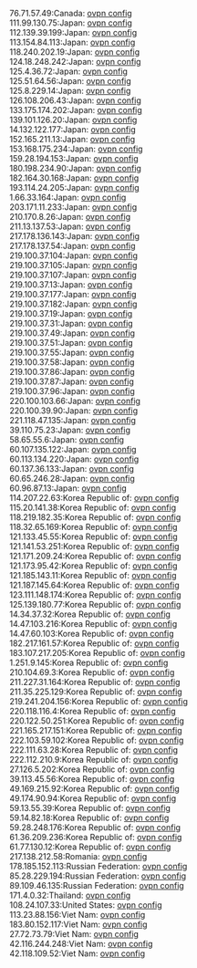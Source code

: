 76.71.57.49:Canada: [ovpn config](vpn/76_71_57_49.ovpn)  
111.99.130.75:Japan: [ovpn config](vpn/111_99_130_75.ovpn)  
112.139.39.199:Japan: [ovpn config](vpn/112_139_39_199.ovpn)  
113.154.84.113:Japan: [ovpn config](vpn/113_154_84_113.ovpn)  
118.240.202.19:Japan: [ovpn config](vpn/118_240_202_19.ovpn)  
124.18.248.242:Japan: [ovpn config](vpn/124_18_248_242.ovpn)  
125.4.36.72:Japan: [ovpn config](vpn/125_4_36_72.ovpn)  
125.51.64.56:Japan: [ovpn config](vpn/125_51_64_56.ovpn)  
125.8.229.14:Japan: [ovpn config](vpn/125_8_229_14.ovpn)  
126.108.206.43:Japan: [ovpn config](vpn/126_108_206_43.ovpn)  
133.175.174.202:Japan: [ovpn config](vpn/133_175_174_202.ovpn)  
139.101.126.20:Japan: [ovpn config](vpn/139_101_126_20.ovpn)  
14.132.122.177:Japan: [ovpn config](vpn/14_132_122_177.ovpn)  
152.165.211.13:Japan: [ovpn config](vpn/152_165_211_13.ovpn)  
153.168.175.234:Japan: [ovpn config](vpn/153_168_175_234.ovpn)  
159.28.194.153:Japan: [ovpn config](vpn/159_28_194_153.ovpn)  
180.198.234.90:Japan: [ovpn config](vpn/180_198_234_90.ovpn)  
182.164.30.168:Japan: [ovpn config](vpn/182_164_30_168.ovpn)  
193.114.24.205:Japan: [ovpn config](vpn/193_114_24_205.ovpn)  
1.66.33.164:Japan: [ovpn config](vpn/1_66_33_164.ovpn)  
203.171.11.233:Japan: [ovpn config](vpn/203_171_11_233.ovpn)  
210.170.8.26:Japan: [ovpn config](vpn/210_170_8_26.ovpn)  
211.13.137.53:Japan: [ovpn config](vpn/211_13_137_53.ovpn)  
217.178.136.143:Japan: [ovpn config](vpn/217_178_136_143.ovpn)  
217.178.137.54:Japan: [ovpn config](vpn/217_178_137_54.ovpn)  
219.100.37.104:Japan: [ovpn config](vpn/219_100_37_104.ovpn)  
219.100.37.105:Japan: [ovpn config](vpn/219_100_37_105.ovpn)  
219.100.37.107:Japan: [ovpn config](vpn/219_100_37_107.ovpn)  
219.100.37.13:Japan: [ovpn config](vpn/219_100_37_13.ovpn)  
219.100.37.177:Japan: [ovpn config](vpn/219_100_37_177.ovpn)  
219.100.37.182:Japan: [ovpn config](vpn/219_100_37_182.ovpn)  
219.100.37.19:Japan: [ovpn config](vpn/219_100_37_19.ovpn)  
219.100.37.31:Japan: [ovpn config](vpn/219_100_37_31.ovpn)  
219.100.37.49:Japan: [ovpn config](vpn/219_100_37_49.ovpn)  
219.100.37.51:Japan: [ovpn config](vpn/219_100_37_51.ovpn)  
219.100.37.55:Japan: [ovpn config](vpn/219_100_37_55.ovpn)  
219.100.37.58:Japan: [ovpn config](vpn/219_100_37_58.ovpn)  
219.100.37.86:Japan: [ovpn config](vpn/219_100_37_86.ovpn)  
219.100.37.87:Japan: [ovpn config](vpn/219_100_37_87.ovpn)  
219.100.37.96:Japan: [ovpn config](vpn/219_100_37_96.ovpn)  
220.100.103.66:Japan: [ovpn config](vpn/220_100_103_66.ovpn)  
220.100.39.90:Japan: [ovpn config](vpn/220_100_39_90.ovpn)  
221.118.47.135:Japan: [ovpn config](vpn/221_118_47_135.ovpn)  
39.110.75.23:Japan: [ovpn config](vpn/39_110_75_23.ovpn)  
58.65.55.6:Japan: [ovpn config](vpn/58_65_55_6.ovpn)  
60.107.135.122:Japan: [ovpn config](vpn/60_107_135_122.ovpn)  
60.113.134.220:Japan: [ovpn config](vpn/60_113_134_220.ovpn)  
60.137.36.133:Japan: [ovpn config](vpn/60_137_36_133.ovpn)  
60.65.246.28:Japan: [ovpn config](vpn/60_65_246_28.ovpn)  
60.96.87.13:Japan: [ovpn config](vpn/60_96_87_13.ovpn)  
114.207.22.63:Korea Republic of: [ovpn config](vpn/114_207_22_63.ovpn)  
115.20.141.38:Korea Republic of: [ovpn config](vpn/115_20_141_38.ovpn)  
118.219.182.35:Korea Republic of: [ovpn config](vpn/118_219_182_35.ovpn)  
118.32.65.169:Korea Republic of: [ovpn config](vpn/118_32_65_169.ovpn)  
121.133.45.55:Korea Republic of: [ovpn config](vpn/121_133_45_55.ovpn)  
121.141.53.251:Korea Republic of: [ovpn config](vpn/121_141_53_251.ovpn)  
121.171.209.24:Korea Republic of: [ovpn config](vpn/121_171_209_24.ovpn)  
121.173.95.42:Korea Republic of: [ovpn config](vpn/121_173_95_42.ovpn)  
121.185.143.11:Korea Republic of: [ovpn config](vpn/121_185_143_11.ovpn)  
121.187.145.64:Korea Republic of: [ovpn config](vpn/121_187_145_64.ovpn)  
123.111.148.174:Korea Republic of: [ovpn config](vpn/123_111_148_174.ovpn)  
125.139.180.77:Korea Republic of: [ovpn config](vpn/125_139_180_77.ovpn)  
14.34.37.32:Korea Republic of: [ovpn config](vpn/14_34_37_32.ovpn)  
14.47.103.216:Korea Republic of: [ovpn config](vpn/14_47_103_216.ovpn)  
14.47.60.103:Korea Republic of: [ovpn config](vpn/14_47_60_103.ovpn)  
182.217.161.57:Korea Republic of: [ovpn config](vpn/182_217_161_57.ovpn)  
183.107.217.205:Korea Republic of: [ovpn config](vpn/183_107_217_205.ovpn)  
1.251.9.145:Korea Republic of: [ovpn config](vpn/1_251_9_145.ovpn)  
210.104.69.3:Korea Republic of: [ovpn config](vpn/210_104_69_3.ovpn)  
211.227.31.164:Korea Republic of: [ovpn config](vpn/211_227_31_164.ovpn)  
211.35.225.129:Korea Republic of: [ovpn config](vpn/211_35_225_129.ovpn)  
219.241.204.156:Korea Republic of: [ovpn config](vpn/219_241_204_156.ovpn)  
220.118.116.4:Korea Republic of: [ovpn config](vpn/220_118_116_4.ovpn)  
220.122.50.251:Korea Republic of: [ovpn config](vpn/220_122_50_251.ovpn)  
221.165.217.151:Korea Republic of: [ovpn config](vpn/221_165_217_151.ovpn)  
222.103.59.102:Korea Republic of: [ovpn config](vpn/222_103_59_102.ovpn)  
222.111.63.28:Korea Republic of: [ovpn config](vpn/222_111_63_28.ovpn)  
222.112.210.9:Korea Republic of: [ovpn config](vpn/222_112_210_9.ovpn)  
27.126.5.202:Korea Republic of: [ovpn config](vpn/27_126_5_202.ovpn)  
39.113.45.56:Korea Republic of: [ovpn config](vpn/39_113_45_56.ovpn)  
49.169.215.92:Korea Republic of: [ovpn config](vpn/49_169_215_92.ovpn)  
49.174.90.94:Korea Republic of: [ovpn config](vpn/49_174_90_94.ovpn)  
59.13.55.39:Korea Republic of: [ovpn config](vpn/59_13_55_39.ovpn)  
59.14.82.18:Korea Republic of: [ovpn config](vpn/59_14_82_18.ovpn)  
59.28.248.176:Korea Republic of: [ovpn config](vpn/59_28_248_176.ovpn)  
61.36.209.236:Korea Republic of: [ovpn config](vpn/61_36_209_236.ovpn)  
61.77.130.12:Korea Republic of: [ovpn config](vpn/61_77_130_12.ovpn)  
217.138.212.58:Romania: [ovpn config](vpn/217_138_212_58.ovpn)  
178.185.152.113:Russian Federation: [ovpn config](vpn/178_185_152_113.ovpn)  
85.28.229.194:Russian Federation: [ovpn config](vpn/85_28_229_194.ovpn)  
89.109.46.135:Russian Federation: [ovpn config](vpn/89_109_46_135.ovpn)  
171.4.0.32:Thailand: [ovpn config](vpn/171_4_0_32.ovpn)  
108.24.107.33:United States: [ovpn config](vpn/108_24_107_33.ovpn)  
113.23.88.156:Viet Nam: [ovpn config](vpn/113_23_88_156.ovpn)  
183.80.152.117:Viet Nam: [ovpn config](vpn/183_80_152_117.ovpn)  
27.72.73.79:Viet Nam: [ovpn config](vpn/27_72_73_79.ovpn)  
42.116.244.248:Viet Nam: [ovpn config](vpn/42_116_244_248.ovpn)  
42.118.109.52:Viet Nam: [ovpn config](vpn/42_118_109_52.ovpn)  
